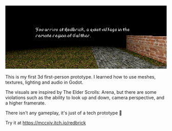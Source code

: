 [![](redbrick-header.png)](https://mccxiv.itch.io/redbrick)

This is my first 3d first-person prototype. I learned how to use meshes, textures, lighting and audio in Godot.

The visuals are inspired by The Elder Scrolls: Arena, but there are some violations such as the ability to look up and down, camera perspective, and a higher framerate.

There isn't any gameplay, it's just of a tech prototype 🙂

Try it at https://mccxiv.itch.io/redbrick